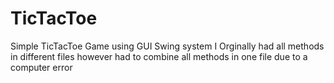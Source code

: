 # TicTacToe

Simple TicTacToe Game using GUI Swing system
I Orginally had all methods in different files however had to combine all methods in one file due to a computer error

